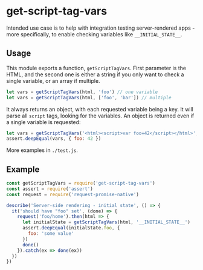 # get-script-tag-vars

Intended use case is to help with integration testing server-rendered apps - more
specifically, to enable checking variables like `__INITIAL_STATE__`.

## Usage

This module exports a function, `getScriptTagVars`. First parameter is the HTML,
and the second one is either a string if you only want to check a single variable,
or an array if multiple.
```js
let vars = getScriptTagVars(html, 'foo') // one variable
let vars = getScriptTagVars(html, ['foo', 'bar']) // multiple
```

It always returns an object, with each requested variable being a key. It
will parse all `script` tags, looking for the variables. An object is
returned even if a single variable is requested:
```js
let vars = getScriptTagVars('<html><script>var foo=42</script></html>', 'foo')
assert.deepEqual(vars, { foo: 42 })
```

More examples in `./test.js`.

## Example

```js
const getScriptTagVars = require('get-script-tag-vars')
const assert = require('assert')
const request = require('request-promise-native')

describe('Server-side rendering - initial state', () => {
  it('should have "foo" set', (done) => {
    request('foo/home').then(html => {
      let initialState = getScriptTagVars(html, '__INITIAL_STATE__')
      assert.deepEqual(initialState.foo, {
        foo: 'some value'
      })
      done()
    }).catch(ex => done(ex))
  })
})
```